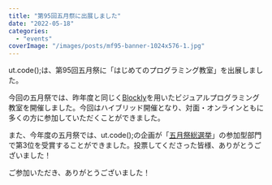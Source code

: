```yaml
---
title: "第95回五月祭に出展しました"
date: "2022-05-18"
categories: 
  - "events"
coverImage: "/images/posts/mf95-banner-1024x576-1.jpg"
---
```


ut.code();は、第95回五月祭に「はじめてのプログラミング教室」を出展しました。

今回の五月祭では、昨年度と同じく[Blockly](https://developers.google.com/blockly)を用いたビジュアルプログラミング教室を開催しました。今回はハイブリッド開催となり、対面・オンラインともに多くの方に参加していただくことができました。

また、今年度の五月祭では、ut.code();の企画が「[五月祭総選挙](https://gogatsusai.jp/95/visitor/awards)」の参加型部門で第3位を受賞することができました。投票してくださった皆様、ありがとうございました！

ご参加いただき、ありがとうございました！
